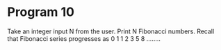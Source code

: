 # Program 10
Take an integer input N from the user. Print N Fibonacci numbers. Recall that Fibonacci series
progresses as 0 1 1 2 3 5 8 ……..